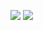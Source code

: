 ![](https://cdn.jsdelivr.net/gh/tyraelHqy/cloudimg@master/img/20200821173627.png)
![](https://cdn.jsdelivr.net/gh/tyraelHqy/cloudimg@master/img/20200821174637.png)